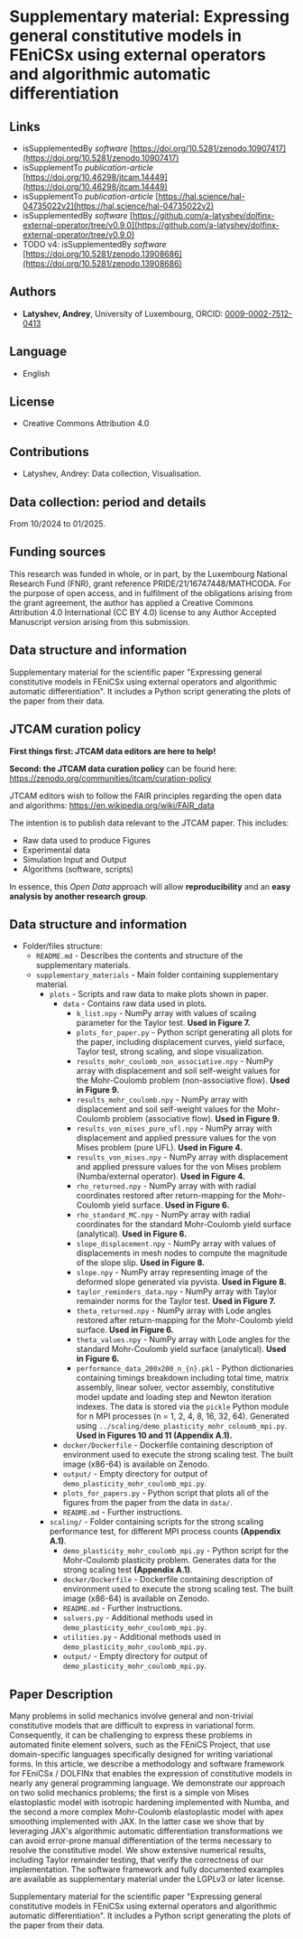 # Supplementary material: Expressing general constitutive models in FEniCSx using external operators and algorithmic automatic differentiation

## Links

- isSupplementedBy *software* [https://doi.org/10.5281/zenodo.10907417](https://doi.org/10.5281/zenodo.10907417)
- isSupplementTo *publication-article* [https://doi.org/10.46298/jtcam.14449](https://doi.org/10.46298/jtcam.14449)
- isSupplementTo *publication-article* [https://hal.science/hal-04735022v2](https://hal.science/hal-04735022v2)
- isSupplementedBy *software* [https://github.com/a-latyshev/dolfinx-external-operator/tree/v0.9.0](https://github.com/a-latyshev/dolfinx-external-operator/tree/v0.9.0)
- TODO v4: isSupplementedBy *software* [https://doi.org/10.5281/zenodo.13908686](https://doi.org/10.5281/zenodo.13908686)

## Authors

- **Latyshev, Andrey**, University of Luxembourg, ORCID: [0009-0002-7512-0413](https://orcid.org/0009-0002-7512-0413)

## Language

- English

## License

- Creative Commons Attribution 4.0

Contributions
-------------

* Latyshev, Andrey: Data collection, Visualisation.

Data collection: period and details
-----------------------------------

From 10/2024 to 01/2025.

Funding sources
---------------

This research was funded in whole, or in part, by the Luxembourg National Research
Fund (FNR), grant reference PRIDE/21/16747448/MATHCODA. For the purpose of open access,
and in fulfilment of the obligations arising from the grant agreement, the author has applied a
Creative Commons Attribution 4.0 International (CC BY 4.0) license to any Author Accepted
Manuscript version arising from this submission.

Data structure and information
------------------------------

Supplementary material for the scientific paper "Expressing general
constitutive models in FEniCSx using external operators and algorithmic
automatic differentiation". It includes a Python script generating the plots of
the paper from their data. 


JTCAM curation policy
---------------------

**First things first: JTCAM data editors are here to help!**

**Second: the JTCAM data curation policy** can be found here: https://zenodo.org/communities/jtcam/curation-policy

JTCAM editors wish to follow the FAIR principles regarding the open data and algorithms: https://en.wikipedia.org/wiki/FAIR_data

The intention is to publish data relevant to the JTCAM paper. This includes:

- Raw data used to produce Figures
- Experimental data
- Simulation Input and Output
- Algorithms (software, scripts)

In essence, this *Open Data* approach will allow **reproducibility** and an **easy analysis by another research group**.

Data structure and information
------------------------------

+ Folder/files structure:
  + `README.md` - Describes the contents and structure of the supplementary materials.
  + `supplementary_materials` - Main folder containing supplementary material.
    + `plots` - Scripts and raw data to make plots shown in paper.
      + `data` - Contains raw data used in plots.
        + `k_list.npy` - NumPy array with values of scaling parameter for the Taylor test. **Used in Figure 7.**
        + `plots_for_paper.py` - Python script generating all plots for the paper, including displacement curves, yield surface, Taylor test, strong scaling, and slope visualization.
        + `results_mohr_coulomb_non_associative.npy` -  NumPy array with displacement and soil self-weight values for the Mohr-Coulomb problem (non-associative flow). **Used in Figure 9.**
        + `results_mohr_coulomb.npy` - NumPy array with displacement and soil self-weight values for the Mohr-Coulomb problem (associative flow). **Used in Figure 9.**
        + `results_von_mises_pure_ufl.npy` - NumPy array with displacement and applied pressure values for the von Mises problem (pure UFL). **Used in Figure 4.**
        + `results_von_mises.npy` - NumPy array with displacement and applied pressure values for the von Mises problem (Numba/external operator). **Used in Figure 4.**
        + `rho_returned.npy` - NumPy array with with radial coordinates restored after return-mapping for the Mohr-Coulomb yield surface. **Used in Figure 6.**
        + `rho_standard_MC.npy` - NumPy array with radial coordinates for the standard Mohr-Coulomb yield surface (analytical).  **Used in Figure 6.**
        + `slope_displacement.npy` -  NumPy array with values of displacements in mesh nodes to compute the magnitude of the slope slip. **Used in Figure 8.**
        + `slope.npy` - NumPy array representing image of the deformed slope generated via pyvista. **Used in Figure 8.**
        + `taylor_reminders_data.npy` - NumPy array with Taylor remainder norms for the Taylor test. **Used in Figure 7.**
        + `theta_returned.npy` - NumPy array with Lode angles restored after return-mapping for the Mohr-Coulomb yield surface. **Used in Figure 6.**
        + `theta_values.npy` - NumPy array with Lode angles for the standard Mohr-Coulomb yield surface (analytical). **Used in Figure 6.**
        + `performance_data_200x200_n_{n}.pkl` - Python dictionaries containing timings breakdown including total time, matrix assembly, linear solver, vector assembly, constitutive model update and loading step and Newton iteration indexes. The data is stored via the `pickle` Python module for n MPI processes (n = 1, 2, 4, 8, 16, 32, 64). Generated using `../scaling/demo_plasticity_mohr_coloumb_mpi.py`. **Used in Figures 10 and 11 (Appendix A.1).**
      + `docker/Dockerfile` - Dockerfile containing description of environment used to execute the strong scaling test. The built image (x86-64) is available on Zenodo.
      + `output/` - Empty directory for output of `demo_plasticity_mohr_coulomb_mpi.py`.
      + `plots_for_papers.py` - Python script that plots all of the figures from the paper from the data in `data/`.
      + `README.md` - Further instructions.
    + `scaling/` - Folder containing scripts for the strong scaling performance test, for different MPI process counts **(Appendix A.1)**.
      + `demo_plasticity_mohr_coulomb_mpi.py` - Python script for the Mohr-Coulomb plasticity problem. Generates data for the strong scaling test **(Appendix A.1)**.
      + `docker/Dockerfile` - Dockerfile containing description of environment used to execute the strong scaling test. The built image (x86-64) is available on Zenodo.
      + `README.md` - Further instructions.
      + `solvers.py` - Additional methods used in `demo_plasticity_mohr_coulomb_mpi.py`.
      + `utilities.py` - Additional methods used in `demo_plasticity_mohr_coulomb_mpi.py`.
      + `output/` - Empty directory for output of `demo_plasticity_mohr_coulomb_mpi.py`.

Paper Description
-----------------

Many problems in solid mechanics involve general and non-trivial constitutive
models that are difficult to express in variational form. Consequently, it can
be challenging to express these problems in automated finite element solvers,
such as the FEniCS Project, that use domain-specific languages specifically
designed for writing variational forms. In this article, we describe a
methodology and software framework for FEniCSx / DOLFINx that enables the
expression of constitutive models in nearly any general programming language.
We demonstrate our approach on two solid mechanics problems; the first is a
simple von Mises elastoplastic model with isotropic hardening implemented with
Numba, and the second a more complex Mohr-Coulomb elastoplastic model with apex
smoothing implemented with JAX. In the latter case we show that by leveraging
JAX's algorithmic automatic differentiation transformations we can avoid
error-prone manual differentiation of the terms necessary to resolve the
constitutive model. We show extensive numerical results, including Taylor
remainder testing, that verify the correctness of our implementation. The
software framework and fully documented examples are available as supplementary
material under the LGPLv3 or later license.

Supplementary material for the scientific paper "Expressing general
constitutive models in FEniCSx using external operators and algorithmic
automatic differentiation". It includes a Python script generating the plots of
the paper from their data.
